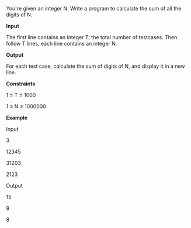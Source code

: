 You're given an integer N. Write a program to calculate the sum of all the digits of N.


**Input**


The first line contains an integer T, the total number of testcases. Then follow T lines, each line contains an integer N.


**Output**


For each test case, calculate the sum of digits of N, and display it in a new line.


**Constraints**


1 ≤ T ≤ 1000

1 ≤ N ≤ 1000000


**Example**

Input

3 

12345

31203

2123


Output

15

9

8
